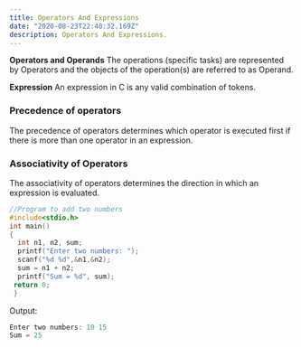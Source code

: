 ```yaml
---
title: Operators And Expressions
date: "2020-08-23T22:40:32.169Z"
description: Operators And Expressions.
---
```


**Operators and Operands**
The operations (specific tasks) are represented by Operators and the objects of the operation(s) are referred to as Operand.

**Expression**
An expression in C is any valid combination of tokens.

### Precedence of operators

The precedence of operators determines which operator is executed first if there is more than one operator in an expression.

### Associativity of Operators

The associativity of operators determines the direction in which an expression is evaluated.


```c
//Program to add two numbers
#include<stdio.h>
int main()
{
  int n1, n2, sum;
  printf("Enter two numbers: ");
  scanf("%d %d",&n1,&n2);
  sum = n1 + n2;
  printf("Sum = %d", sum);
 return 0;
 }
```

Output:

```c
Enter two numbers: 10 15
Sum = 25
```
